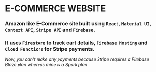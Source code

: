 # **E-COMMERCE WEBSITE**

### Amazon like E-Commerce site built using `React`, `Material UI`, `Context API`, `Stripe API` and `Firebase`.
### It uses `Firestore` to track cart details, `Firebase Hosting` and `Cloud Functions` for Stripe payments.
_Now, you can't make any payments because Stripe requires a Firebase Blaze plan whereas mine is a Spark plan_
